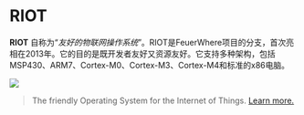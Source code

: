 # RIOT

**RIOT** 自称为“*友好的物联网操作系统*”。RIOT是FeuerWhere项目的分支，首次亮相在2013年。它的目的是既开发者友好又资源友好。它支持多种架构，包括MSP430、ARM7、Cortex-M0、Cortex-M3、Cortex-M4和标准的x86电脑。

![](http://riot-os.org/images/logo-large.png)

> The friendly Operating System for the Internet of Things. [Learn more.](http://riot-os.org/)
